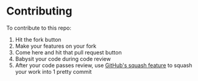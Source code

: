 Contributing
===
To contribute to this repo:

1. Hit the fork button
2. Make your features on your fork
3. Come here and hit that pull request button
4. Babysit your code during code review
5. After your code passes review, use [GitHub's squash feature](https://github.com/blog/2141-squash-your-commits) to squash your work into 1 pretty commit
